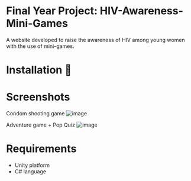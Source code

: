 # Final Year Project: HIV-Awareness-Mini-Games
A website developed to raise the awareness of HIV among young women with the use of mini-games. 

# Installation 🔌

# Screenshots
Condom shooting game
![image](https://user-images.githubusercontent.com/125180707/218310912-bf1e4083-3777-41b6-aca5-e682ab816f33.png)

Adventure game + Pop Quiz
![image](https://user-images.githubusercontent.com/125180707/218310987-33e52f15-ebdf-467c-9742-75195e69bcf7.png)

# Requirements
- Unity platform
- C# language
